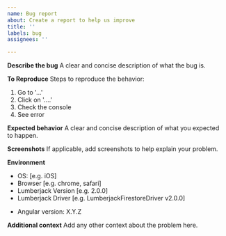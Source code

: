 ```yaml
---
name: Bug report
about: Create a report to help us improve
title: ''
labels: bug
assignees: ''

---
```


**Describe the bug**
A clear and concise description of what the bug is.

**To Reproduce**
Steps to reproduce the behavior:
1. Go to '...'
2. Click on '....'
3. Check the console
4. See error

**Expected behavior**
A clear and concise description of what you expected to happen.

**Screenshots**
If applicable, add screenshots to help explain your problem.

**Environment**
 - OS: [e.g. iOS]
 - Browser [e.g. chrome, safari]
 - Lumberjack Version [e.g. 2.0.0]
 - Lumberjack Driver [e.g. LumberjackFirestoreDriver v2.0.0]
<!-- Check whether this is still an issue in the most recent Angular version -->
- Angular version: X.Y.Z

**Additional context**
Add any other context about the problem here.
